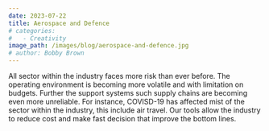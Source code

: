 ```yaml
---
date: 2023-07-22
title: Aerospace and Defence
# categories:
#   - Creativity
image_path: /images/blog/aerospace-and-defence.jpg
# author: Bobby Brown
---
```


All sector within the industry faces more risk than ever before. The operating environment is becoming more volatile and with limitation on budgets. Further the support systems such supply chains are becoming even more unreliable. For instance, COVISD-19 has affected mist of the sector within the industry, this include air travel.
Our tools allow the industry to reduce cost and make fast decision that improve the bottom lines.